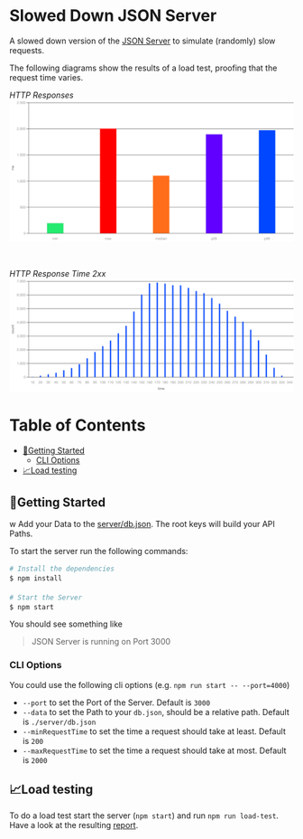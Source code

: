 # Slowed Down JSON Server <!-- omit from toc -->

A slowed down version of the [JSON Server](https://github.com/typicode/json-server) to simulate (randomly) slow requests.

The following diagrams show the results of a load test, proofing that the request time varies.

_HTTP Responses_
![Load Test: HTTP Responses](assets/http.responses.png)

<br>

_HTTP Response Time 2xx_
![Load Test: HTTP Response Time 2xx](assets/http.response_time.2xx.png)

# Table of Contents <!-- omit from toc -->

- [🚀Getting Started](#getting-started)
  - [CLI Options](#cli-options)
- [📈Load testing](#load-testing)

## 🚀Getting Started
w
Add your Data to the [server/db.json](server/db.json). The root keys will build your API Paths.

To start the server run the following commands:

```bash
# Install the dependencies
$ npm install

# Start the Server
$ npm start
```

You should see something like

> JSON Server is running on Port 3000

### CLI Options

You could use the following cli options (e.g. `npm run start -- --port=4000`)

- `--port` to set the Port of the Server. Default is `3000`
- `--data` to set the Path to your `db.json`, should be a relative path. Default is `./server/db.json`
- `--minRequestTime` to set the time a request should take at least. Default is `200`
- `--maxRequestTime` to set the time a request should take at most. Default is `2000`

## 📈Load testing

To do a load test start the server (`npm start`) and run `npm run load-test`. Have a look at the resulting [report](reports/test-run-report.json.html).
